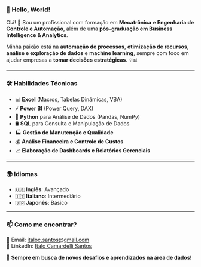 ### 🚀 Hello, World!

Olá! 👋 Sou um profissional com formação em **Mecatrônica** e **Engenharia de Controle e Automação**, além de uma **pós-graduação em Business Intelligence & Analytics**.  

Minha paixão está na **automação de processos**, **otimização de recursos**, **análise e exploração de dados** e **machine learning**, sempre com foco em ajudar empresas a **tomar decisões estratégicas**. 💡📊  

---  

### 🛠️ **Habilidades Técnicas**  

- 📊 **Excel** (Macros, Tabelas Dinâmicas, VBA)  
- ⚡ **Power BI** (Power Query, DAX)  
- 🐍 **Python** para Análise de Dados (Pandas, NumPy)  
- 🛢️ **SQL** para Consulta e Manipulação de Dados  
- 🏭 **Gestão de Manutenção e Qualidade**  
- 💰 **Análise Financeira e Controle de Custos**  
- 📈 **Elaboração de Dashboards e Relatórios Gerenciais**  

---  

### 🌍 **Idiomas**  

- 🇺🇸 **Inglês**: Avançado  
- 🇮🇹 **Italiano**: Intermediário  
- 🇯🇵 **Japonês**: Básico  

---  

### 📫 **Como me encontrar?**  

📧 Email: [italoc.santos@gmail.com](mailto:italoc.santos@gmail.com)  
🔗 LinkedIn: [Italo Camardelli Santos](https://www.linkedin.com/in/italocamardelli)

🚀 **Sempre em busca de novos desafios e aprendizados na área de dados!**  
